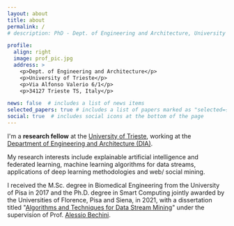 ```yaml
---
layout: about
title: about
permalink: /
# description: PhD - Dept. of Engineering and Architecture, University of Trieste

profile:
  align: right
  image: prof_pic.jpg
  address: >
    <p>Dept. of Engineering and Architecture</p>
    <p>University of Trieste</p>
    <p>Via Alfonso Valerio 6/1</p>
    <p>34127 Trieste TS, Italy</p>

news: false  # includes a list of news items
selected_papers: true # includes a list of papers marked as "selected={true}"
social: true  # includes social icons at the bottom of the page
---
```


I'm a **research fellow** at the <a href="https://www.units.it" target="_blank">University of Trieste</a>, working at the <a href="https://dia.units.it/" target="_blank">Department of Engineering and Architecture (DIA)</a>.
 
My research interests include explainable artificial intelligence and federated learning, machine learning algorithms for data streams, applications of deep learning methodologies and web/ social mining.

I received the M.Sc. degree in Biomedical Engineering from the University of Pisa in 2017 and the Ph.D. degree in Smart Computing jointly awarded by the Universities of Florence, Pisa and Siena, in 2021, with a dissertation titled "<a href="https://flore.unifi.it/handle/2158/1235915#.YQkjgEDOPb0" target="_blank">Algorithms and Techniques for Data Stream Mining</a>" under the supervision of Prof. <a href="http://www.iet.unipi.it/a.bechini/BechiniHome.html" target="_blank">Alessio Bechini</a>.
